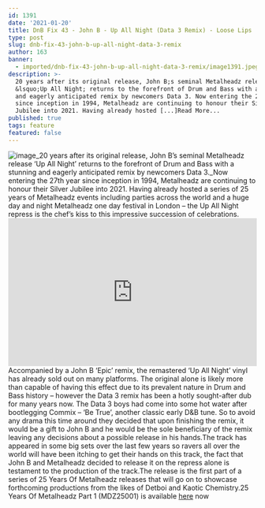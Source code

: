 ```yaml
---
id: 1391
date: '2021-01-20'
title: DnB Fix 43 - John B - Up All Night (Data 3 Remix) - Loose Lips
type: post
slug: dnb-fix-43-john-b-up-all-night-data-3-remix
author: 163
banner:
  - imported/dnb-fix-43-john-b-up-all-night-data-3-remix/image1391.jpeg
description: >-
  20 years after its original release, John B;s seminal Metalheadz release
  &lsquo;Up All Night; returns to the forefront of Drum and Bass with a stunning
  and eagerly anticipated remix by newcomers Data 3. Now entering the 27th year
  since inception in 1994, Metalheadz are continuing to honour their Silver
  Jubilee into 2021. Having already hosted [...]Read More...
published: true
tags: feature
featured: false
---
```

![image](../imported/dnb-fix-43-john-b-up-all-night-data-3-remix/image1391.jpeg)_20 years after its original release, John B’s seminal Metalheadz release ‘Up All Night’ returns to the forefront of Drum and Bass with a stunning and eagerly anticipated remix by newcomers Data 3._Now entering the 27th year since inception in 1994, Metalheadz are continuing to honour their Silver Jubilee into 2021. Having already hosted a series of 25 years of Metalheadz events including parties across the world and a huge day and night Metalheadz one day festival in London – the Up All Night repress is the chef’s kiss to this impressive succession of celebrations.<iframe width='100%' height='300' scrolling='no' frameborder='no' allow='autoplay' src='https://www.youtube.com/embed/jogF1JSwgqI'></iframe>Accompanied by a John B ‘Epic’ remix, the remastered ‘Up All Night’ vinyl has already sold out on many platforms. The original alone is likely more than capable of having this effect due to its prevalent nature in Drum and Bass history – however the Data 3 remix has been a hotly sought-after dub for many years now. The Data 3 boys had come into some hot water after bootlegging Commix – ‘Be True’, another classic early D&B tune. So to avoid any drama this time around they decided that upon finishing the remix, it would be a gift to John B and he would be the sole beneficiary of the remix leaving any decisions about a possible release in his hands.The track has appeared in some big sets over the last few years so ravers all over the world will have been itching to get their hands on this track, the fact that John B and Metalheadz decided to release it on the repress alone is testament to the production of the track.The release is the first part of a series of 25 Years Of Metalheadz releases that will go on to showcase forthcoming productions from the likes of Detboi and Kaotic Chemistry.25 Years Of Metalheadz Part 1 (MDZ25001) is available [here](https://www.metalheadz.co.uk/download/mdz25001d) now
